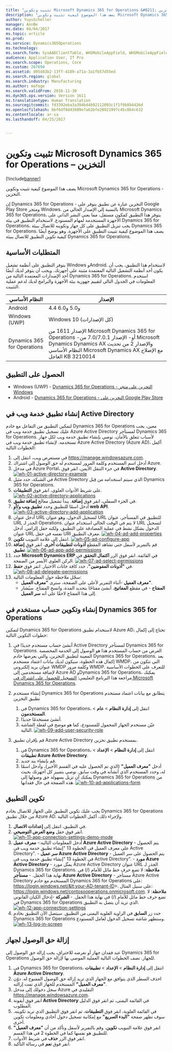 ```yaml
---
title: "تثبيت وتكوين Microsoft Dynamics 365 for Operations &#8211; التخزين"
description: "يصف هذا الموضوع كيفية تثبيت وتكوين Microsoft Dynamics 365 for Operations - التخزين."
author: YuyuScheller
manager: AnnBe
ms.date: 04/04/2017
ms.topic: article
ms.prod: 
ms.service: Dynamics365Operations
ms.technology: 
ms.search.form: SysAADClientTable, WHSMobileAppField, WHSMobileAppFieldPriority, WHSRFMenu, WHSRFMenuItem, WHSWorker
audience: Application User, IT Pro
ms.search.scope: Operations, Core
ms.custom: 267694
ms.assetid: d95d43b2-13ff-4189-a71a-3a1fb57d55ed
ms.search.region: global
ms.search.industry: Manufacturing
ms.author: mafoge
ms.search.validFrom: 2016-11-30
ms.dyn365.ops.version: Version 1611
ms.translationtype: Human Translation
ms.sourcegitcommit: fd3392eba3a394bd4b92112093c1f1f9b894426d
ms.openlocfilehash: bbf6df8d43889e7a62bfe28921997c45c8b4c632
ms.contentlocale: ar-sa
ms.lasthandoff: 04/25/2017


---
```


# <a name="install-and-configure-microsoft-dynamics-365-for-operations-8211-warehousing"></a>تثبيت وتكوين Microsoft Dynamics 365 for Operations &#8211; التخزين

[!include[banner](../includes/banner.md)]


يصف هذا الموضوع كيفية تثبيت وتكوين Microsoft Dynamics 365 for Operations - التخزين.

إن Dynamics 365 for Operations - التخزين عبارة عن تطبيق يتوفر على Google Play Store ومتجر Windows. بالنسبة إلى الإصدار الحالي من Microsoft Dynamics 365 for Operations، يتوفر هذا التطبيق كمكون مستقل، مما يعني النشر الذاتي على الأجهزة المستخدمة لمهام المستودع. لاستخدام التطبيق في بيئة Dynamics 365 for Operations، يجب تنزيل التطبيق على كل جهاز وتكوينه للاتصال ببيئة Dynamics 365 for Operations. يصف هذا الموضوع كيفية تثبيت التطبيق على الأجهزة. وهو يوضح أيضًا كيفية تكوين التطبيق للاتصال ببيئة Dynamics 365 for Operations.

## <a name="prerequisites"></a>المتطلبات الأساسية
يتوفر التطبيق على أنظمة تشغيل Windows وAndroid. لاستخدام هذا التطبيق، يجب أن يكون أحد أنظمة التشغيل التالية المعتمدة مثبتة على أجهزتك. ويجب أن يتوفر لديك أيضًا أحد الإصدارات المعتمدة التالية من Dynamics 365 for Operations. استخدم المعلومات في الجدول التالي لتقييم جهوزية بيئة الأجهزة والبرامج لديك لدعم عملية التثبيت.

| النظام الأساسي                    | ‏‏الإصدار                                                                                                                                                                     |
|-----------------------------|-----------------------------------------------------------------------------------------------------------------------------------------------------------------------------|
| Android                     | 4.4 و5.0 و6.0                                                                                                                                                               |
| Windows ‏(UWP)               | Windows 10 (كل الإصدارات)                                                                                                                                                   |
| Dynamics 365 for Operations | الإصدار 1611 من Microsoft Dynamics 365 for Operations -أو- الإصدار 7.0/7.0.1 من Microsoft Dynamics Dynamics AX والإصدار 2 من تحديث النظام الأساسي Microsoft Dynamics AX مع الإصلاح العاجل KB 3210014 |

## <a name="get-the-app"></a>الحصول على التطبيق
-   Windows (UWP) - [Dynamics 365 for Operations - التخزين على متجر Windows](https://www.microsoft.com/store/apps/9p1bffd5tstm)
-   Android - [Dynamics 365 for Operations - التخزين على Google Play Store](https://play.google.com/store/apps/details?id=com.Microsoft.Dynamics365forOperationsWarehousing)

## <a name="create-a-web-service-application-in-active-directory"></a>إنشاء تطبيق خدمة ويب في Active Directory
لتمكين التطبيق من التفاعل مع خادم Dynamics 365 for Operations معين، يجب عليك تسجيل تطبيق خدمة ويب في Azure Active Directory لمستأجر Dynamics 365 for Operations. لأسباب تتعلق بالأمان، نوصي بإنشاء تطبيق خدمة ويب لكل جهاز تستخدمه. لإنشاء تطبيق خدمة ويب في Azure Active Directory (Azure AD)، أكمل الخطوات التالية:

1.  في مستعرض ويب، انتقل إلى <https://manage.windowsazure.com>.
2.  أدخل اسم المستخدم وكلمة المرور لمستخدم له حق الوصول إلى اشتراك Azure.
3.  في مدخل Azure Portal، في جزء التنقل الأيمن، انقر فوق **Active Directory**.[](./media/wh-01-active-directory-example.png)[![wh-01-active-directory-example](./media/wh-01-active-directory-example.png)](./media/wh-01-active-directory-example.png)
4.  في الشبكة، حدد مثيل Active Directory الذي سيتم استخدامه من قِبل Dynamics 365 for Operations.
5.  على شريط الأدوات العلوي، انقر فوق **التطبيقات**. [![wh-02-active-directory-applications](./media/wh-02-active-directory-applications-1024x197.png)](./media/wh-02-active-directory-applications.png)
6.  في الجزء السفلي، انقر فوق **إضافة**. يبدأ تشغيل معالج **إضافة تطبيق**.
7.  أدخل اسمًا للتطبيق وحدد **تطبيق ويب و/أو web API**. [![wh-03-active-directory-add-application](./media/wh-03-active-directory-add-application.png)](./media/wh-03-active-directory-add-application.png)
8.  أدخل عنوان URL لتسجيل الدخول، وهو عنوان URL للتطبيق في المستأجر، عنوان URL الجذر لـ Operations. لا يتم في الوقت الحالي استخدام عنوان URL لتسجيل الدخول بشكل نشط في عملية المصادقة على التطبيق، ولكنه حقل إلزامي. أدخل عنوان URL نفسه في حقل URI معرف التطبيق. [![wh-04-ad-add-properties](./media/wh-04-ad-add-properties.png)](./media/wh-04-ad-add-properties.png)
9.  انتقل إلى علامة التبويب **تكوين**. [![wh-05-ad-configure-app](./media/wh-05-ad-configure-app.png)](./media/wh-05-ad-configure-app.png)
10. قم بالتمرير لأسفل حتى تشاهد المقطع **أذونات لتطبيقات أخرى**. انقر فوق **إضافة تطبيق**. [![wh-06-ad-app-add-permissions](./media/wh-06-ad-app-add-permissions.png)](./media/wh-06-ad-app-add-permissions.png)
11. حدد **Microsoft Dynamics ERP** في القائمة. انقر فوق الزر **اكتمال التحقق** في الركن العلوي الأيسر من الصفحة. [![wh-07-ad-select-permissions](./media/wh-07-ad-select-permissions.png)](./media/wh-07-ad-select-permissions.png)
12. في **"أذونات المفوضين"**، حدد كافة خانات الاختيار. انقر فوق **حفظ**. [![wh-08-ad-delegate-permissions](./media/wh-08-ad-delegate-permissions.png)](./media/wh-08-ad-delegate-permissions.png)
13. سجّل ملاحظة حول المعلومات التالية:
    -   **معرف العميل** -أثناء التمرير لأعلى على الصفحة، سترى **"معرف العميل"**.
    -   **المفتاح** - في مقطع **المفاتيح**، أنشئ مفتاحًا بتحديد المدة، وانسخ المفتاح. سيُشار إلى هذا المفتاح لاحقًا على أنه **سر العميل**.

## <a name="create-and-configure-a-user-account-in-dynamics-365-for-operations"></a>إنشاء وتكوين حساب مستخدم في Dynamics 365 for Operations
لتمكين Dynamics 365 for Operations لاستخدام تطبيق Azure AD، تحتاج إلى إكمال خطوات التكوين التالية:

1.  أنشئ حساب مستخدم جديدًا في Active Directory لمستأجر Dynamics 365 for Operations. الغرض من حساب المستخدم هذا هو الوصول إلى الخدمة المخصصة المعينة لتطبيق التخزين، والتي يعرضها خادم Dynamics 365 for Operations. بعد إكمال هذه الخطوة، سيكون لديك بيانات اعتماد مستخدم WMDP، التي تتكون من عنوان بريد إلكتروني WMDP وكلمة مرور WMDP. للتعرف على الخطوات الأساسية لإضافة مستخدمين إلى Azure AD وDynamics 365 for Operations، يمكنك مراجعة هذا البرنامج التعليمي: [التسجيل للحصول على اشتراك في Microsoft Dynamics 365 for Operations](/dynamics365/operations/dev-itpro/dev-tools/sign-up-preview-subscription).
2.  إنشاء مستخدم Dynamics 365 for Operations يتطابق مع بيانات اعتماد مستخدم تطبيق التخزين
    1.  في Dynamics 365 for Operations، انتقل إلى **إدارة النظام** &gt; **عام** &gt; **المستخدمون**.
    2.  أنشئ مستخدمًا جديدًا.
    3.  عيّن مستخدم الجهاز المحمول للمستودع‬، كما هو موضح في لقطة الشاشة التالية. [![wh-09-add-user-security-role](./media/wh-09-add-user-security-role.png)](./media/wh-09-add-user-security-role.png)

3.  قم بإقران تطبيق Azure Active Directory بمستخدم تطبيق تخزين.
    1.  في Dynamics 365 for Operations، انتقل إلى **إدارة النظام** &gt; **الإعداد** &gt; **تطبيقات Azure Active Directory**.
    2.  قم بإنشاء بند جديد.
    3.  أدخل **"معرف العميل"** (الذي تم الحصول عليه في القسم الأخير)، وأدخل اسمًا له، وحدد المستخدم الذي أنشأته في وقت سابق. نوصي بتمييز كل أجهزتك بحيث يمكنك أن تزيل بسهولة حق وصولها إلى Dynamics 365 for Operations من هذه الصفحة في حال فقدانها. [![wh-10-ad-applications-form](./media/wh-10-ad-applications-form.png)](./media/wh-10-ad-applications-form.png)

## <a name="configure-the-application"></a>تكوين التطبيق
يجب عليك تكوين التطبيق على الجهاز للاتصال بخادم Dynamics 365 for Operations من خلال تطبيق Azure AD. ولإجراء ذلك، أكمل الخطوات التالية.

1.  في التطبيق، انتقل إلى **إعدادات الاتصال**.
2.  انقر فوق حقل **وضع العرض التوضيحي**. [![wh-11-app-connection-settings-demo-mode](./media/wh-11-app-connection-settings-demo-mode-169x300.png)](./media/wh-11-app-connection-settings-demo-mode.png)
3.  أدخل المعلومات التالية:- **معرف عميل Azure Active Directory** - يتم الحصول على معرف العميل في الخطوة 13 "إنشاء تطبيق خدمة ويب في Active Directory". - **سر عميل Azure Active Directory** - يتم الحصول على سر العميل في الخطوة 13 "إنشاء تطبيق خدمة ويب في Active Directory". - **مورد Azure Active Directory** - يمثّل مورد Azure Active Directory عنوان URL الجذر لـ Dynamics 365 for Operations. **ملاحظة**: لا تضع حرف خط مائل للأمام (/) في نهاية هذا الحقل. - **مستأجر Azure Active Directory** - مستأجر Azure Active Directory المستخدم مع خادم Dynamics 365 for Operations على: https://login.windows.net/&lt;your-AD-tenant-ID&gt;. على سبيل المثال: https://login.windows.net/contosooperations.onmicrosoft.com. 
**ملاحظة**: لا تضع حرف خط مائل للأمام (/) في نهاية هذا الحقل. - **الشركة** -إدخال الكيان القانوني في Dynamics 365 for Operations الذي تريد أن يتصل به التطبيق. [![wh-12-app-connection-settings](./media/wh-12-app-connection-settings-169x300.png)](./media/wh-12-app-connection-settings.png)
4.  حدد زر **السابق** في الزاوية العلوية اليمنى من التطبيق. سيتصل الآن التطبيق بخادم Dynamics 365 for Operations وستظهر شاشة تسجيل الدخول لعامل المستودع. [![wh-13-log-in-screen](./media/wh-13-log-in-screen-180x300.png)](./media/wh-13-log-in-screen.png)

## <a name="remove-access-for-a-device"></a>إزالة حق الوصول لجهاز
عند فقدان جهاز أو تعرضه للاختراق، يجب إزالة حق الوصول إلى Dynamics 365 for Operations للجهاز. تصف الخطوات التالية العملية الموصى بها لإزالة حق الوصول.

1.  في Dynamics 365 for Operations، انتقل إلى **إدارة النظام** &gt; **الإعداد** &gt; **تطبيقات Azure Active Directory**.
2.  احذف السطر الذي يتوافق مع الجهاز الذي تريد إزالة حق الوصول الممنوح له. دوّن **"معرف العميل"** المستخدم للجهاز الذي تمت إزالته.
3.  سجل دخولك إلى مدخل Azure التقليدي في <https://manage.windowsazure.com>.
4.  انقر فوق أيقونة **Active Directory** في القائمة اليمنى، ثم انقر فوق الدليل المطلوب.
5.  في القائمة العلوية، انقر فوق **التطبيقات**، ثم انقر فوق التطبيق الذي تريد تكوينه. سوف تظهر صفحة **"البدء السريع"** مع إمكانية تسجيل دخول أحادي ومعلومات تكوين أخرى.
6.  انقر فوق علامة التبويب **تكوين**، وقم بالتمرير لأسفل وتأكد من أن **"معرف العميل"** للتطبيق هو نفسها كما في الخطوة 2 في هذا القسم.
7.  انقر فوق الزر **حذف** في شريط الأدوات.
8.  انقر فوق **نعم** في رسالة التأكيد.





